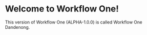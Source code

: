 # Welcome to Workflow One!
This version of Workflow One (ALPHA-1.0.0) is called Workflow One Dandenong.